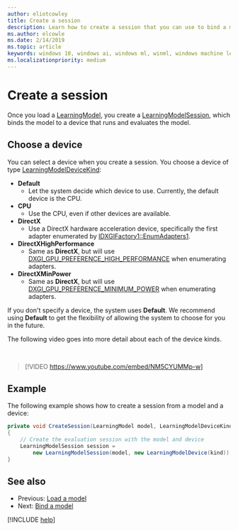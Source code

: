 ```yaml
---
author: eliotcowley
title: Create a session
description: Learn how to create a session that you can use to bind a model to a device, which can then run and evaluate the model.
ms.author: elcowle
ms.date: 2/14/2019
ms.topic: article
keywords: windows 10, windows ai, windows ml, winml, windows machine learning
ms.localizationpriority: medium
---
```


# Create a session

Once you load a [LearningModel](https://docs.microsoft.com/uwp/api/windows.ai.machinelearning.learningmodel), you create a [LearningModelSession](https://docs.microsoft.com/uwp/api/windows.ai.machinelearning.learningmodelsession), which binds the model to a device that runs and evaluates the model.

## Choose a device

You can select a device when you create a session. You choose a device of type [LearningModelDeviceKind](https://docs.microsoft.com/uwp/api/windows.ai.machinelearning.learningmodeldevicekind):

* **Default**
	* Let the system decide which device to use. Currently, the default device is the CPU.
* **CPU**
	* Use the CPU, even if other devices are available.
* **DirectX**
	* Use a DirectX hardware acceleration device, specifically the first adapter enumerated by [IDXGIFactory1::EnumAdapters1](https://docs.microsoft.com/windows/desktop/api/dxgi/nf-dxgi-idxgifactory1-enumadapters1).
* **DirectXHighPerformance**
	* Same as **DirectX**, but will use [DXGI_GPU_PREFERENCE_HIGH_PERFORMANCE](https://docs.microsoft.com/windows/desktop/api/dxgi1_6/ne-dxgi1_6-dxgi_gpu_preference) when enumerating adapters.
* **DirectXMinPower**
	* Same as **DirectX**, but will use [DXGI_GPU_PREFERENCE_MINIMUM_POWER](https://docs.microsoft.com/windows/desktop/api/dxgi1_6/ne-dxgi1_6-dxgi_gpu_preference) when enumerating adapters.

If you don't specify a device, the system uses **Default**. We recommend using **Default** to get the flexibility of allowing the system to choose for you in the future.

The following video goes into more detail about each of the device kinds.

<br/>

> [!VIDEO https://www.youtube.com/embed/NM5CYUMMp-w]

## Example

The following example shows how to create a session from a model and a device:

```cs
private void CreateSession(LearningModel model, LearningModelDeviceKind kind) 
{
    // Create the evaluation session with the model and device
    LearningModelSession session = 
        new LearningModelSession(model, new LearningModelDevice(kind));
}
```

## See also

* Previous: [Load a model](load-a-model.md)
* Next: [Bind a model](bind-a-model.md)

[!INCLUDE [help](includes/get-help.md)]

